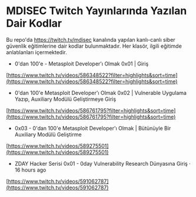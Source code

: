 # MDISEC Twitch Yayınlarında Yazılan Dair Kodlar
Bu repo'da https://twitch.tv/mdisec kanalında yapılan kanlı-canlı siber güvenlik eğitimlerine dair kodlar bulunmaktadır. Her klasör, ilgili eğitimde anlatılanları içermektedir.


- 0'dan 100'e - Metasploit Developer'ı Olmak 0x01 | Giriş

[https://www.twitch.tv/videos/586348522?filter=highlights&sort=time](https://www.twitch.tv/videos/586348522?filter=highlights&sort=time)

- 0'dan 100'e Metasploit Developer'ı Olmak 0x02 | Vulnerable Uygulama Yazıp, Auxiliary Modülü Geliştirmeye Giriş

[https://www.twitch.tv/videos/586761795?filter=highlights&sort=time](https://www.twitch.tv/videos/586761795?filter=highlights&sort=time)


- 0x03 - 0'dan 100'e Metasploit Developer'ı Olmak | Bütünüyle Bir Auxiliary Modülü Geliştirme

[https://www.twitch.tv/videos/589275501](https://www.twitch.tv/videos/589275501)



- ZDAY Hacker Serisi 0x01 - 0day Vulnerability Research Dünyasına Giriş · 16 hours ago


[https://www.twitch.tv/videos/591062787](https://www.twitch.tv/videos/591062787)
